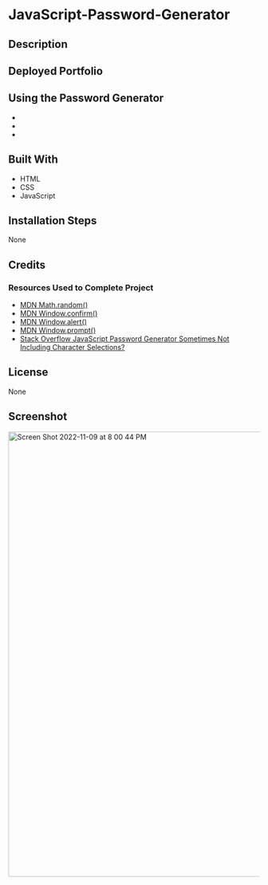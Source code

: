 # JavaScript-Password-Generator
## Description

## Deployed Portfolio

## Using the Password Generator
- 
- 
- 
## Built With
- HTML
- CSS
- JavaScript
## Installation Steps
None
## Credits
### Resources Used to Complete Project
- [MDN Math.random()](https://developer.mozilla.org/en-US/docs/Web/JavaScript/Reference/Global_Objects/Math/random)
- [MDN Window.confirm()](https://developer.mozilla.org/en-US/docs/Web/API/Window/confirm)
- [MDN Window.alert()](https://developer.mozilla.org/en-US/docs/Web/API/Window/alert)
- [MDN Window.prompt()](https://developer.mozilla.org/en-US/docs/Web/API/Window/prompt)
- [Stack Overflow JavaScript Password Generator Sometimes Not Including Character Selections?](https://stackoverflow.com/questions/70706563/javascript-password-generator-sometimes-not-including-character-selections)
## License
None
## Screenshot
<img width="893" alt="Screen Shot 2022-11-09 at 8 00 44 PM" src="https://user-images.githubusercontent.com/107971753/200982020-8db0bd21-2ed4-4b3a-9c15-74d823333d33.png">
